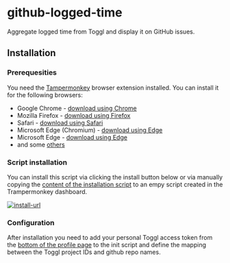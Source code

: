 # github-logged-time

Aggregate logged time from Toggl and display it on GitHub issues.

## Installation

### Prerequesities

You need the [Tampermonkey][tampermonkey] browser extension installed. You can install it for the following browsers:

- Google Chrome - [download using Chrome](https://chrome.google.com/webstore/detail/tampermonkey/dhdgffkkebhmkfjojejmpbldmpobfkfo)
- Mozilla Firefox - [download using Firefox](https://addons.mozilla.org/en-US/firefox/addon/tampermonkey/)
- Safari - [download using Safari](https://safari-extensions.apple.com/details/?id=net.tampermonkey.safari-G3XV72R5TC)
- Microsoft Edge (Chromium) - [download using Edge](https://chrome.google.com/webstore/detail/tampermonkey/dhdgffkkebhmkfjojejmpbldmpobfkfo)
- Microsoft Edge - [download using Edge](https://www.microsoft.com/store/apps/9NBLGGH5162S)
- and some [others][tampermonkey]

### Script installation

You can install this script via clicking the install button below or via manually copying the [content of the installation script](https://github.com/spreadmonitor-playground/github-logged-time/blob/master/src/install.user.js) to an empy script
created in the Trampermonkey dashboard.

[![install-url][badge-svg]][install-url]

### Configuration

After installation you need to add your personal Toggl access token from the [bottom of the profile page][toggl-profile-page] to the init script and define the mapping between the Toggl project IDs and github repo names.

[tampermonkey]: https://www.tampermonkey.net/
[install-url]: https://cdn.jsdelivr.net/gh/spreadmonitor-playground/github-logged-time/src/install.user.js
[badge-svg]: https://badgen.net/badge/tampermonkey/install
[toggl-profile-page]: https://toggl.com/app/profile
